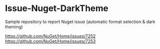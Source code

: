 # Issue-Nuget-DarkTheme
Sample repository to report Nuget issue (automatic format selection &amp; dark theming)

https://github.com/NuGet/Home/issues/7252 \
https://github.com/NuGet/Home/issues/7253

